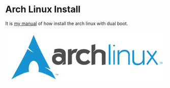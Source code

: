 # Arch Linux Install

It is [my manual](./arch_linux_setup_course/index.md) of how install the arch linux with dual boot.

<img src="./assets/arch.jpg" alt="arch linux logo" />